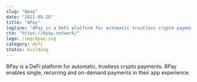 ```yaml
---
slug: "8pay"
date: "2021-05-28"
title: "8Pay"
logline: "8Pay is a DeFi platform for automatic trustless crypto payments."
cta: "https://8pay.network/"
logo: /img/8pay.svg
category: defi 
status: building
---
```


8Pay is a DeFi platform for automatic, trustless crypto payments.  8Pay enables single, recurring and on-demand payments in their app experience. 
